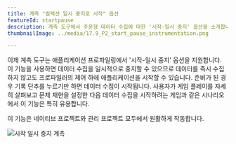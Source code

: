 ```yaml
---
title: 계측 "컬렉션 일시 중지로 시작" 옵션
featureId: startpause
description: 계측 도구에서 주문형 데이터 수집에 대한 '시작-일시 중지' 옵션을 소개합니다.
thumbnailImage: ../media/17.9_P2_start_pause_instrumentation.png

---
```



이제 계측 도구는 애플리케이션 프로파일링에서 '시작-일시 중지' 옵션을 지원합니다. 이 기능을 사용하면 데이터 수집을 일시적으로 중지할 수 있으므로 데이터를 즉시 수집하지 않고도 프로파일러의 제어 하에 애플리케이션을 시작할 수 있습니다.
준비가 된 경우 기록 단추를 누르기만 하면 데이터 수집이 시작됩니다. 사용자가 게임 플레이를 자세히 살펴보고 문제 재현을 설정한 다음 데이터 수집을 시작하려는 게임과 같은 시나리오에서 이 기능은 특히 유용합니다. 

이 기능은 네이티브 프로젝트와 관리 프로젝트 모두에서 원활하게 작동합니다.

![시작 일시 중지 계측](../media/17.9_P2_start_pause_instrumentation.png "시작 일시 중지 계측")
